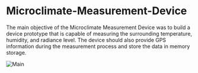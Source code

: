 # Microclimate-Measurement-Device
The main objective of the Microclimate Measurement Device was to build a device prototype that is capable of measuring the surrounding temperature, humidity, and radiance level. The device should also provide GPS information during the measurement process and store the data in memory storage. 

![Main](https://user-images.githubusercontent.com/41357084/154885961-18bc0bf2-34bc-4757-b1fa-4be803324891.png)
